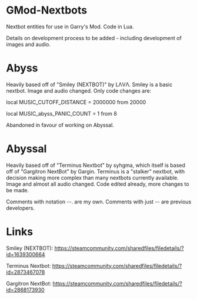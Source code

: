 # GMod-Nextbots
Nextbot entities for use in Garry's Mod. Code in Lua.

Details on development process to be added - including development of images and audio.

# Abyss
Heavily based off of "Smiley (NEXTBOT)" by 󠀡󠀡LΛVΛ. Smiley is a basic nextbot. Image and audio changed. Only code changes are:

local MUSIC_CUTOFF_DISTANCE = 2000000 from 20000

local MUSIC_abyss_PANIC_COUNT = 1 from 8

Abandoned in favour of working on Abyssal.

# Abyssal
Heavily based off of "Terminus Nextbot" by syhgma, which itself is based off of "Gargitron NextBot" by Gargin. Terminus is a "stalker" nextbot, with decision making more complex than many nextbots currently available. Image and almost all audio changed. Code edited already, more changes to be made.

Comments with notation --. are my own. Comments with just -- are previous developers.

# Links

Smiley (NEXTBOT): https://steamcommunity.com/sharedfiles/filedetails/?id=1639300664

Terminus Nextbot: https://steamcommunity.com/sharedfiles/filedetails/?id=2873467078

Gargitron NextBot: https://steamcommunity.com/sharedfiles/filedetails/?id=2868173930
